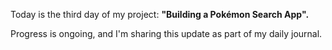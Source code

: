 Today is the third day of my project: **"Building a Pokémon Search App".**  

Progress is ongoing, and I'm sharing this update as part of my daily journal.